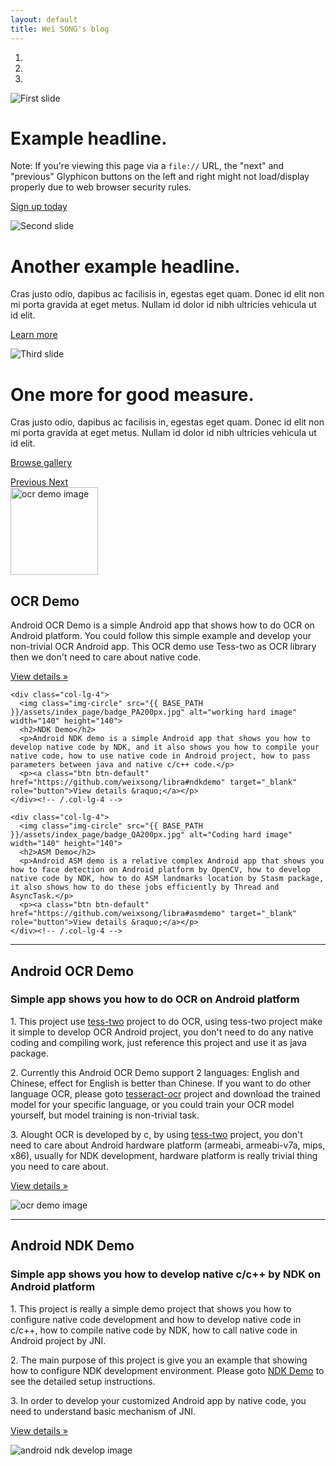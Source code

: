 ```yaml
---
layout: default
title: Wei SONG's blog
---
```


<!-- Carousel
================================================== -->
<div id="myCarousel" class="carousel slide" data-ride="carousel">
  <!-- Indicators -->
  <ol class="carousel-indicators">
    <li data-target="#myCarousel" data-slide-to="0" class="active"></li>
    <li data-target="#myCarousel" data-slide-to="1"></li>
    <li data-target="#myCarousel" data-slide-to="2"></li>
  </ol>
  <div class="carousel-inner" role="listbox">
    <div class="item active">
      <img class="first-slide" src="{{ BASE_PATH }}/assets/index_page/slide-new-img-cover.jpg" alt="First slide">
      <div class="container">
        <div class="carousel-caption">
          <h1>Example headline.</h1>
          <p>Note: If you're viewing this page via a <code>file://</code> URL, the "next" and "previous" Glyphicon buttons on the left and right might not load/display properly due to web browser security rules.</p>
          <p><a class="btn btn-lg btn-primary" href="#" role="button">Sign up today</a></p>
        </div>
      </div>
    </div>
    <div class="item">
      <img class="second-slide" src="{{ BASE_PATH }}/assets/index_page/2.jpg" alt="Second slide">
      <div class="container">
        <div class="carousel-caption">
          <h1>Another example headline.</h1>
          <p>Cras justo odio, dapibus ac facilisis in, egestas eget quam. Donec id elit non mi porta gravida at eget metus. Nullam id dolor id nibh ultricies vehicula ut id elit.</p>
          <p><a class="btn btn-lg btn-primary" href="#" role="button">Learn more</a></p>
        </div>
      </div>
    </div>
    <div class="item">
      <img class="third-slide" src="{{ BASE_PATH }}/assets/index_page/3.jpg" alt="Third slide">
      <div class="container">
        <div class="carousel-caption">
          <h1>One more for good measure.</h1>
          <p>Cras justo odio, dapibus ac facilisis in, egestas eget quam. Donec id elit non mi porta gravida at eget metus. Nullam id dolor id nibh ultricies vehicula ut id elit.</p>
          <p><a class="btn btn-lg btn-primary" href="#" role="button">Browse gallery</a></p>
        </div>
      </div>
    </div>
  </div>
  <a class="left carousel-control" href="#myCarousel" role="button" data-slide="prev">
    <span class="glyphicon glyphicon-chevron-left" aria-hidden="true"></span>
    <span class="sr-only">Previous</span>
  </a>
  <a class="right carousel-control" href="#myCarousel" role="button" data-slide="next">
    <span class="glyphicon glyphicon-chevron-right" aria-hidden="true"></span>
    <span class="sr-only">Next</span>
  </a>
</div>

<!-- Marketing messaging and featurettes
================================================== -->
<!-- Wrap the rest of the page in another container to center all the content. -->
<div class="container marketing">

  <!-- Three columns of text below the carousel -->
  <div class="row">
    <div class="col-lg-4">
      <img class="img-circle" src="{{ BASE_PATH }}/assets/index_page/OCR.jpg" alt="ocr demo image" width="140" height="140">
      <h2>OCR Demo</h2>
      <p>Android OCR Demo is a simple Android app that shows how to do OCR on Android platform. You could follow this simple example and develop your non-trivial OCR Android app.
      This OCR demo use Tess-two as OCR library then we don't need to care about native code.</p>
      <p><a class="btn btn-default" href="https://github.com/weixsong/libra#ocrdemo" target="_blank" role="button">View details &raquo;</a></p>
    </div><!-- /.col-lg-4 -->

    <div class="col-lg-4">
      <img class="img-circle" src="{{ BASE_PATH }}/assets/index_page/badge_PA200px.jpg" alt="working hard image" width="140" height="140">
      <h2>NDK Demo</h2>
      <p>Android NDK demo is a simple Android app that shows you how to develop native code by NDK, and it also shows you how to compile your native code, how to use native code in Android project, how to pass parameters between java and native c/c++ code.</p>
      <p><a class="btn btn-default" href="https://github.com/weixsong/libra#ndkdemo" target="_blank" role="button">View details &raquo;</a></p>
    </div><!-- /.col-lg-4 -->

    <div class="col-lg-4">
      <img class="img-circle" src="{{ BASE_PATH }}/assets/index_page/badge_QA200px.jpg" alt="Coding hard image" width="140" height="140">
      <h2>ASM Demo</h2>
      <p>Android ASM demo is a relative complex Android app that shows you how to face detection on Android platform by OpenCV, how to develop native code by NDK, how to do ASM landmarks location by Stasm package, it also shows how to do these jobs efficiently by Thread and AsyncTask.</p>
      <p><a class="btn btn-default" href="https://github.com/weixsong/libra#asmdemo" target="_blank" role="button">View details &raquo;</a></p>
    </div><!-- /.col-lg-4 -->
  </div><!-- /.row -->

  <!-- START THE FEATURETTES -->
  <hr class="featurette-divider">

  <div class="row featurette">
    <div class="col-md-7">
      <h2 class="featurette-heading">Android OCR Demo</h2>
      <h3>Simple app shows you how to do OCR on Android platform</h3>
      <p class="lead">1. This project use <a href="https://github.com/weixsong/tess-two">tess-two</a> project to do OCR, using tess-two project make it simple to develop OCR Android project, you don't need to do any native coding and compiling work, just reference this project and use it as java package.</p>
      <p class="lead">2. Currently this Android OCR Demo support 2 languages: English and Chinese, effect for English is better than Chinese. If you want to do other language OCR, please goto <a href="https://code.google.com/p/tesseract-ocr/">tesseract-ocr</a> project and download the trained model for your specific language, or you could train your OCR model yourself, but model training is non-trivial task.</p>
      <p class="lead">3. Alought OCR is developed by c, by using <a href="https://github.com/weixsong/tess-two">tess-two</a> project, you don't need to care about Android hardware platform (armeabi, armeabi-v7a, mips, x86), usually for NDK development, hardware platform is really trivial thing you need to care about.</p>
      <p><a class="btn btn-default" href="https://github.com/weixsong/libra#ocrdemo" target="_blank" role="button">View details &raquo;</a></p>
    </div>
    <div class="col-md-5">
      <img class="featurette-image img-responsive center-block" src="{{ site.url }}/assets/index_page/ocr_app_demo.png" alt="ocr demo image">
    </div>
  </div>

  <hr class="featurette-divider">

  <div class="row featurette">
    <div class="col-md-7 col-md-push-5">
      <h2 class="featurette-heading">Android NDK Demo</h2>
      <h3>Simple app shows you how to develop native c/c++ by NDK on Android platform</h3>
      <p class="lead">1. This project is really a simple demo project that shows you how to configure native code development and how to develop native code in c/c++, how to compile native code by NDK, how to call native code in Android project by JNI.</p>
      <p class="lead">2. The main purpose of this project is give you an example that showing how to configure NDK development environment. Please goto <a href="https://github.com/weixsong/libra#ndkdemo">NDK Demo</a> to see the detailed setup instructions.</p>
      <p class="lead">3. In order to develop your customized Android app by native code, you need to understand basic mechanism of JNI.</p>
      <p><a class="btn btn-default" href="https://github.com/weixsong/libra" target="_blank" role="button">View details &raquo;</a></p>
    </div>
    <div class="col-md-5 col-md-pull-7">
      <img class="featurette-image img-responsive center-block" src="{{ BASE_PATH }}/assets/index_page/ndk_demo.png" alt="android ndk develop image">
    </div>
  </div>
  <!-- /END THE FEATURETTES -->
</div>


